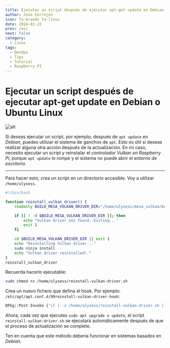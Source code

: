 ```yaml
---
title: Ejecutar un script después de ejecutar apt-get update en Debian o Ubuntu Linux
author: Jose Cerrejon
icon: fa-brands fa-linux
date: 2024-02-22
prev: /es/
next: false
category:
  - Linux
tags:
  - DevOps
  - Tips
  - Tutorial
  - Raspberry PI
---
```

# Ejecutar un script después de ejecutar apt-get update en Debian o Ubuntu Linux

![alt](/images/2024/02/apt_conf_d.png "/etc/apt/apt.conf.d")

Si deseas ejecutar un script, por ejemplo, después de `apt update` en _Debian_, puedes utilizar el sistema de ganchos de `apt`. Esto es útil si deseas realizar alguna otra acción después de la actualización. En mi caso, necesito ejecutar un script y reinstalar el _controlador Vulkan en Raspberry Pi_, porque `apt update` lo rompe y el sistema no puede abrir el _entorno de escritorio_.

- - -

Para hacer esto, crea un script en un directorio accesible. Voy a utilizar `/home/ulysess`.

```bash title="/home/ulysess/reinstall-vulkan-driver.sh"
#!/bin/bash

function reinstall_vulkan_driver() {
    readonly BUILD_MESA_VULKAN_DRIVER_DIR="/home/ulysess/mesa_vulkan/build"

    if [[ ! -d $BUILD_MESA_VULKAN_DRIVER_DIR ]]; then
        echo "Vulkan driver not found. Exiting..."
        exit 1
    fi

    cd $BUILD_MESA_VULKAN_DRIVER_DIR || exit 1
    echo "Reinstalling Vulkan driver..."
    sudo ninja install
    echo "Vulkan driver reinstalled!."
}
reinstall_vulkan_driver
```

Recuerda hacerlo ejecutable:

```bash
sudo chmod +x /home/ulysess/reinstall-vulkan-driver.sh
```

Crea un nuevo fichero que defina el hook. Por ejemplo: `/etc/apt/apt.conf.d/99reinstall-vulkan-driver-hook`:

```bash title="/etc/apt/apt.conf.d/99reinstall-vulkan-driver-hook"
DPkg::Post-Invoke {"if [ -x /home/ulysess/reinstall-vulkan-driver.sh ]; then /home/ulysess/reinstall-vulkan-driver.sh; fi";};
```

Ahora, cada vez que ejecutes `sudo apt upgrade o update`, el script `reinstall-vulkan-driver.sh` se ejecutará automáticamente después de que el proceso de actualización se complete.

Ten en cuenta que este método debería funcionar en sistemas basados en _Debian_.
